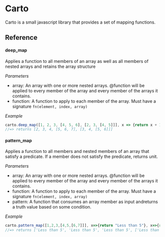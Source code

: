 # Carto 
Carto is a small javascript library that provides a set of mapping functions. 

## Reference 

#### deep_map
Applies a function to all members of an array as well as all members of nested arrays and retains the array structure

*Parameters*
* array: An array with one or more nested arrays.
@function will be applied to every member of the array and every member of the arrays it contains.
* function: A function to apply to each member of the array. 
Must have a signature `fn(element, index, array)`

*Example*
```javascript
carto.deep_map([1, 2, 3, [4, 5, 6], [2, 3, [4, 5]]], x => {return x + 1});
//=> returns [2, 3, 4, [5, 6, 7], [3, 4, [5, 6]]]
```

#### pattern_map
Applies a function to all members  and nested members of an array that satisfy a predicate.
If a member does not satisfy the predicate, returns unit.

*Parameters*
* array: An array with one or more nested arrays.
@function will be applied to every member of the array and every member of the arrays it contains.
* function: A function to apply to each member of the array. 
Must have a signature `fn(element, index, array)`
* pattern: A function that consumes an array member as input andreturns a truth value based on some condition.

*Example*
```javascript
carto.pattern_map([1,2,3,[4,5,[6,7]]], x=>{return "Less than 5"}, x=>{return x < 5});
//=> returns ['Less than 5', 'Less than 5', 'Less than 5', ['Less than 5', unit(),[unit(), unit()]]]
```